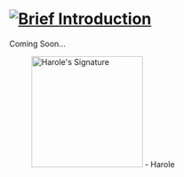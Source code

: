 # <a href="#"><picture><source media="(prefers-color-scheme: light)" type="image/svg+xml" srcset="https://user-images.githubusercontent.com/47141290/194598383-9c4f68bb-bbf0-48e4-ac0e-7f2916a2fd74.svg"><source media="(prefers-color-scheme: dark)" type="image/svg+xml" srcset="https://user-images.githubusercontent.com/47141290/194598378-6f7cbd25-fab0-4a3f-8726-ac6592ef9506.svg"><img alt="Brief Introduction" title="Brief Introduction" type="image/svg+xml" src="https://user-images.githubusercontent.com/47141290/194598383-9c4f68bb-bbf0-48e4-ac0e-7f2916a2fd74.svg"></picture></a>
Coming Soon...

<figure title="Harole's Signature">
<img alt="Harole's Signature" title="Harole's Signature" width="200" src="https://user-images.githubusercontent.com/47141290/194127671-1d720896-257f-4ee0-b13e-d086d6909b26.svg">
<span>- Harole</span>
</figure>
